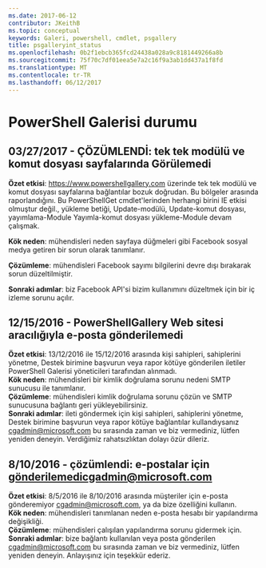 ```yaml
---
ms.date: 2017-06-12
contributor: JKeithB
ms.topic: conceptual
keywords: Galeri, powershell, cmdlet, psgallery
title: psgalleryint_status
ms.openlocfilehash: 0b2f1ebcb365fcd24438a028a9c8181449266a8b
ms.sourcegitcommit: 75f70c7df01eea5e7a2c16f9a3ab1dd437a1f8fd
ms.translationtype: MT
ms.contentlocale: tr-TR
ms.lasthandoff: 06/12/2017
---
```

<a name="powershell-gallery-status"></a>PowerShell Galerisi durumu
=========================

## <a name="03272017---resolved-unable-to-see-individual-module-and-script-pages"></a>03/27/2017 - ÇÖZÜMLENDİ: tek tek modülü ve komut dosyası sayfalarında Görülemedi

__Özet etkisi__: https://www.powershellgallery.com üzerinde tek tek modülü ve komut dosyası sayfalarına bağlantılar bozuk doğrudan. Bu bölgeler arasında raporlandığını. Bu PowerShellGet cmdlet'lerinden herhangi birini IE etkisi olmuştur değil., yükleme betiği, Update-modülü, Update-komut dosyası, yayımlama-Module Yayımla-komut dosyası yükleme-Module devam çalışmak.

__Kök neden__: mühendisleri neden sayfaya düğmeleri gibi Facebook sosyal medya getiren bir sorun olarak tanımlanır.  

__Çözümleme__: mühendisleri Facebook sayımı bilgilerini devre dışı bırakarak sorun düzeltilmiştir.

__Sonraki adımlar__: biz Facebook API'si bizim kullanımını düzeltmek için bir iç izleme sorunu açılır.

## <a name="12152016---unable-to-send-emails-via-powershellgallery-website"></a>12/15/2016 - PowerShellGallery Web sitesi aracılığıyla e-posta gönderilemedi

__Özet etkisi__: 13/12/2016 ile 15/12/2016 arasında kişi sahipleri, sahiplerini yönetme, Destek birimine başvurun veya rapor kötüye gönderilen iletiler PowerShell Galerisi yöneticileri tarafından alınmadı.  
__Kök neden__: mühendisleri bir kimlik doğrulama sorunu nedeni SMTP sunucusu ile tanımlanır.  
__Çözümleme__: mühendisleri kimlik doğrulama sorunu çözün ve SMTP sunucusuna bağlantı geri yükleyebilirsiniz.  
__Sonraki adımlar__: ileti göndermek için kişi sahipleri, sahiplerini yönetme, Destek birimine başvurun veya rapor kötüye bağlantılar kullandıysanız cgadmin@microsoft.com bu sırasında zaman ve biz vermediniz, lütfen yeniden deneyin. Verdiğimiz rahatsızlıktan dolayı özür dileriz.   


## <a name="8102016---resolved-unable-to-send-emails-to-cgadminmicrosoftcom"></a>8/10/2016 - çözümlendi: e-postalar için gönderilemedicgadmin@microsoft.com
__Özet etkisi__: 8/5/2016 ile 8/10/2016 arasında müşteriler için e-posta gönderemiyor cgadmin@microsoft.com, ya da bize özelliğini kullanın.  
__Kök neden__: mühendisleri tanımlanan neden e-posta hesabı bir yapılandırma değişikliği.  
__Çözümleme__: mühendisleri çalışılan yapılandırma sorunu gidermek için.  
__Sonraki adımlar__: bize bağlantı kullanılan veya posta gönderilen cgadmin@microsoft.com bu sırasında zaman ve biz vermediniz, lütfen yeniden deneyin. Anlayışınız için teşekkür ederiz.


